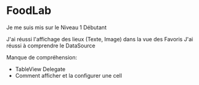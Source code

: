 # FoodLab

Je me suis mis sur le Niveau 1 Débutant

J'ai réussi l'affichage des lieux (Texte, Image) dans la vue des Favoris
J'ai réussi à comprendre le DataSource

Manque de compréhension:
 - TableView Delegate
 - Comment afficher et la configurer une cell
